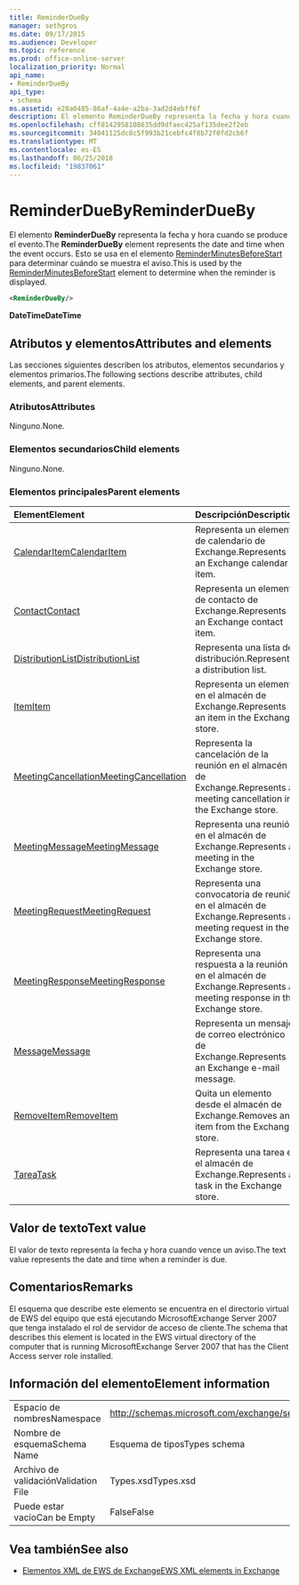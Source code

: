 ```yaml
---
title: ReminderDueBy
manager: sethgros
ms.date: 09/17/2015
ms.audience: Developer
ms.topic: reference
ms.prod: office-online-server
localization_priority: Normal
api_name:
- ReminderDueBy
api_type:
- schema
ms.assetid: e28a0485-86af-4a4e-a2ba-3ad2d4ebff6f
description: El elemento ReminderDueBy representa la fecha y hora cuando se produce el evento. Esto se usa en el elemento ReminderMinutesBeforeStart para determinar cuándo se muestra el aviso.
ms.openlocfilehash: cff8142958108635dd9dfaec425af135dee2f2eb
ms.sourcegitcommit: 34041125dc8c5f993b21cebfc4f8b72f0fd2cb6f
ms.translationtype: MT
ms.contentlocale: es-ES
ms.lasthandoff: 06/25/2018
ms.locfileid: "19837061"
---
```

# <a name="reminderdueby"></a><span data-ttu-id="11f9b-104">ReminderDueBy</span><span class="sxs-lookup"><span data-stu-id="11f9b-104">ReminderDueBy</span></span>

<span data-ttu-id="11f9b-105">El elemento **ReminderDueBy** representa la fecha y hora cuando se produce el evento.</span><span class="sxs-lookup"><span data-stu-id="11f9b-105">The **ReminderDueBy** element represents the date and time when the event occurs.</span></span> <span data-ttu-id="11f9b-106">Esto se usa en el elemento [ReminderMinutesBeforeStart](reminderminutesbeforestart.md) para determinar cuándo se muestra el aviso.</span><span class="sxs-lookup"><span data-stu-id="11f9b-106">This is used by the [ReminderMinutesBeforeStart](reminderminutesbeforestart.md) element to determine when the reminder is displayed.</span></span> 
  
```xml
<ReminderDueBy/>
```

 <span data-ttu-id="11f9b-107">**DateTime**</span><span class="sxs-lookup"><span data-stu-id="11f9b-107">**DateTime**</span></span>
## <a name="attributes-and-elements"></a><span data-ttu-id="11f9b-108">Atributos y elementos</span><span class="sxs-lookup"><span data-stu-id="11f9b-108">Attributes and elements</span></span>

<span data-ttu-id="11f9b-109">Las secciones siguientes describen los atributos, elementos secundarios y elementos primarios.</span><span class="sxs-lookup"><span data-stu-id="11f9b-109">The following sections describe attributes, child elements, and parent elements.</span></span>
  
### <a name="attributes"></a><span data-ttu-id="11f9b-110">Atributos</span><span class="sxs-lookup"><span data-stu-id="11f9b-110">Attributes</span></span>

<span data-ttu-id="11f9b-111">Ninguno.</span><span class="sxs-lookup"><span data-stu-id="11f9b-111">None.</span></span>
  
### <a name="child-elements"></a><span data-ttu-id="11f9b-112">Elementos secundarios</span><span class="sxs-lookup"><span data-stu-id="11f9b-112">Child elements</span></span>

<span data-ttu-id="11f9b-113">Ninguno.</span><span class="sxs-lookup"><span data-stu-id="11f9b-113">None.</span></span>
  
### <a name="parent-elements"></a><span data-ttu-id="11f9b-114">Elementos principales</span><span class="sxs-lookup"><span data-stu-id="11f9b-114">Parent elements</span></span>

|<span data-ttu-id="11f9b-115">**Element**</span><span class="sxs-lookup"><span data-stu-id="11f9b-115">**Element**</span></span>|<span data-ttu-id="11f9b-116">**Descripción**</span><span class="sxs-lookup"><span data-stu-id="11f9b-116">**Description**</span></span>|
|:-----|:-----|
|[<span data-ttu-id="11f9b-117">CalendarItem</span><span class="sxs-lookup"><span data-stu-id="11f9b-117">CalendarItem</span></span>](calendaritem.md) <br/> |<span data-ttu-id="11f9b-118">Representa un elemento de calendario de Exchange.</span><span class="sxs-lookup"><span data-stu-id="11f9b-118">Represents an Exchange calendar item.</span></span>  <br/> |
|[<span data-ttu-id="11f9b-119">Contact</span><span class="sxs-lookup"><span data-stu-id="11f9b-119">Contact</span></span>](contact.md) <br/> |<span data-ttu-id="11f9b-120">Representa un elemento de contacto de Exchange.</span><span class="sxs-lookup"><span data-stu-id="11f9b-120">Represents an Exchange contact item.</span></span>  <br/> |
|[<span data-ttu-id="11f9b-121">DistributionList</span><span class="sxs-lookup"><span data-stu-id="11f9b-121">DistributionList</span></span>](distributionlist.md) <br/> |<span data-ttu-id="11f9b-122">Representa una lista de distribución.</span><span class="sxs-lookup"><span data-stu-id="11f9b-122">Represents a distribution list.</span></span>  <br/> |
|[<span data-ttu-id="11f9b-123">Item</span><span class="sxs-lookup"><span data-stu-id="11f9b-123">Item</span></span>](item.md) <br/> |<span data-ttu-id="11f9b-124">Representa un elemento en el almacén de Exchange.</span><span class="sxs-lookup"><span data-stu-id="11f9b-124">Represents an item in the Exchange store.</span></span>  <br/> |
|[<span data-ttu-id="11f9b-125">MeetingCancellation</span><span class="sxs-lookup"><span data-stu-id="11f9b-125">MeetingCancellation</span></span>](meetingcancellation.md) <br/> |<span data-ttu-id="11f9b-126">Representa la cancelación de la reunión en el almacén de Exchange.</span><span class="sxs-lookup"><span data-stu-id="11f9b-126">Represents a meeting cancellation in the Exchange store.</span></span>  <br/> |
|[<span data-ttu-id="11f9b-127">MeetingMessage</span><span class="sxs-lookup"><span data-stu-id="11f9b-127">MeetingMessage</span></span>](meetingmessage.md) <br/> |<span data-ttu-id="11f9b-128">Representa una reunión en el almacén de Exchange.</span><span class="sxs-lookup"><span data-stu-id="11f9b-128">Represents a meeting in the Exchange store.</span></span>  <br/> |
|[<span data-ttu-id="11f9b-129">MeetingRequest</span><span class="sxs-lookup"><span data-stu-id="11f9b-129">MeetingRequest</span></span>](meetingrequest.md) <br/> |<span data-ttu-id="11f9b-130">Representa una convocatoria de reunión en el almacén de Exchange.</span><span class="sxs-lookup"><span data-stu-id="11f9b-130">Represents a meeting request in the Exchange store.</span></span>  <br/> |
|[<span data-ttu-id="11f9b-131">MeetingResponse</span><span class="sxs-lookup"><span data-stu-id="11f9b-131">MeetingResponse</span></span>](meetingresponse.md) <br/> |<span data-ttu-id="11f9b-132">Representa una respuesta a la reunión en el almacén de Exchange.</span><span class="sxs-lookup"><span data-stu-id="11f9b-132">Represents a meeting response in the Exchange store.</span></span>  <br/> |
|[<span data-ttu-id="11f9b-133">Message</span><span class="sxs-lookup"><span data-stu-id="11f9b-133">Message</span></span>](message-ex15websvcsotherref.md) <br/> |<span data-ttu-id="11f9b-134">Representa un mensaje de correo electrónico de Exchange.</span><span class="sxs-lookup"><span data-stu-id="11f9b-134">Represents an Exchange e-mail message.</span></span>  <br/> |
|[<span data-ttu-id="11f9b-135">RemoveItem</span><span class="sxs-lookup"><span data-stu-id="11f9b-135">RemoveItem</span></span>](removeitem.md) <br/> |<span data-ttu-id="11f9b-136">Quita un elemento desde el almacén de Exchange.</span><span class="sxs-lookup"><span data-stu-id="11f9b-136">Removes an item from the Exchange store.</span></span>  <br/> |
|[<span data-ttu-id="11f9b-137">Tarea</span><span class="sxs-lookup"><span data-stu-id="11f9b-137">Task</span></span>](task.md) <br/> |<span data-ttu-id="11f9b-138">Representa una tarea en el almacén de Exchange.</span><span class="sxs-lookup"><span data-stu-id="11f9b-138">Represents a task in the Exchange store.</span></span>  <br/> |
   
## <a name="text-value"></a><span data-ttu-id="11f9b-139">Valor de texto</span><span class="sxs-lookup"><span data-stu-id="11f9b-139">Text value</span></span>

<span data-ttu-id="11f9b-140">El valor de texto representa la fecha y hora cuando vence un aviso.</span><span class="sxs-lookup"><span data-stu-id="11f9b-140">The text value represents the date and time when a reminder is due.</span></span>
  
## <a name="remarks"></a><span data-ttu-id="11f9b-141">Comentarios</span><span class="sxs-lookup"><span data-stu-id="11f9b-141">Remarks</span></span>

<span data-ttu-id="11f9b-142">El esquema que describe este elemento se encuentra en el directorio virtual de EWS del equipo que está ejecutando MicrosoftExchange Server 2007 que tenga instalado el rol de servidor de acceso de cliente.</span><span class="sxs-lookup"><span data-stu-id="11f9b-142">The schema that describes this element is located in the EWS virtual directory of the computer that is running MicrosoftExchange Server 2007 that has the Client Access server role installed.</span></span>
  
## <a name="element-information"></a><span data-ttu-id="11f9b-143">Información del elemento</span><span class="sxs-lookup"><span data-stu-id="11f9b-143">Element information</span></span>

|||
|:-----|:-----|
|<span data-ttu-id="11f9b-144">Espacio de nombres</span><span class="sxs-lookup"><span data-stu-id="11f9b-144">Namespace</span></span>  <br/> |http://schemas.microsoft.com/exchange/services/2006/types  <br/> |
|<span data-ttu-id="11f9b-145">Nombre de esquema</span><span class="sxs-lookup"><span data-stu-id="11f9b-145">Schema Name</span></span>  <br/> |<span data-ttu-id="11f9b-146">Esquema de tipos</span><span class="sxs-lookup"><span data-stu-id="11f9b-146">Types schema</span></span>  <br/> |
|<span data-ttu-id="11f9b-147">Archivo de validación</span><span class="sxs-lookup"><span data-stu-id="11f9b-147">Validation File</span></span>  <br/> |<span data-ttu-id="11f9b-148">Types.xsd</span><span class="sxs-lookup"><span data-stu-id="11f9b-148">Types.xsd</span></span>  <br/> |
|<span data-ttu-id="11f9b-149">Puede estar vacío</span><span class="sxs-lookup"><span data-stu-id="11f9b-149">Can be Empty</span></span>  <br/> |<span data-ttu-id="11f9b-150">False</span><span class="sxs-lookup"><span data-stu-id="11f9b-150">False</span></span>  <br/> |
   
## <a name="see-also"></a><span data-ttu-id="11f9b-151">Vea también</span><span class="sxs-lookup"><span data-stu-id="11f9b-151">See also</span></span>



- [<span data-ttu-id="11f9b-152">Elementos XML de EWS de Exchange</span><span class="sxs-lookup"><span data-stu-id="11f9b-152">EWS XML elements in Exchange</span></span>](ews-xml-elements-in-exchange.md)

